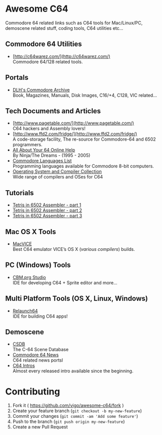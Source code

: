 # Awesome C64

Commodore 64 related links such as C64 tools for Mac/Linux/PC,
demoscene related stuff, coding tools, C64 utilities etc...


## Commodore 64 Utilities

* [http://c64warez.com/](http://c64warez.com/)  
Commodore 64/128 related tools.


## Portals

* [DLH's Commodore Archive](http://www.bombjack.org/commodore/)  
Book, Magazines, Manuals, Disk Images, C16/+4, C128, VIC related...


## Tech Documents and Articles

* [http://www.pagetable.com/](http://www.pagetable.com/)  
C64 hackers and Assembly lovers!
* [http://www.ffd2.com/fridge/](http://www.ffd2.com/fridge/)  
A code-storage facility, The re-source for Commodore-64 and 6502 programmers.
* [All About Your 64 Online Help](http://unusedino.de/ec64/technical/aay/c64/index.htm)  
By Ninja/The Dreams - (1995 - 2005)
* [Commodore Languages List](http://www.npsnet.com/danf/cbm/languages.html)  
Programming languages available for Commodore 8-bit computers.
* [Operating System and Compiler Collection](http://www.lyonlabs.org/commodore/onrequest/collections.html)  
Wide range of compilers and OSes for C64


## Tutorials

* [Tetris in 6502 Assembler - part 1](http://devdef.blogspot.com.tr/2015/02/tetris-in-6502-assembler-part-1.html)
* [Tetris in 6502 Assembler - part 2](http://devdef.blogspot.com.tr/2015/02/tetris-in-6502-assembler-part-2.html)
* [Tetris in 6502 Assembler - part 3](http://devdef.blogspot.com.tr/2015/02/tetris-in-6502-assembler-part-3.html)


## Mac OS X Tools

* [MacVICE](http://lallafa.de/blog/c64-projects/macvice/)  
Best C64 emulator VICE’s OS X (*various compilers*) builds.

## PC (Windows) Tools

* [CBM.prg Studio](http://www.ajordison.co.uk/screenshots.html)  
IDE for developing C64 + Sprite editor and more...


## Multi Platform Tools (OS X, Linux, Windows)

* [Relaunch64](http://www.popelganda.de/relaunch64.html)  
IDE for building C64 apps!


## Demoscene

* [CSDB](http://csdb.dk)  
The C-64 Scene Database
* [Commodore 64 News](http://c64.sk/)  
C64 related news portsl
* [C64 Intros](intros.c64.org)  
Almost every released intro available since the beginning.


# Contributing

1. Fork it ( https://github.com/vigo/awesome-c64/fork )
2. Create your feature branch (`git checkout -b my-new-feature`)
3. Commit your changes (`git commit -am 'Add some feature'`)
4. Push to the branch (`git push origin my-new-feature`)
5. Create a new Pull Request
